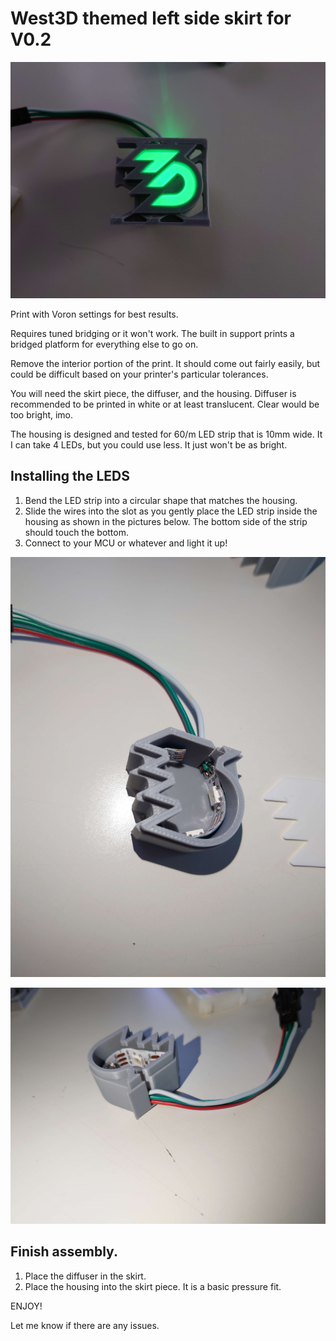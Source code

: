 # West3D themed left side skirt for V0.2

![v0 skirt](https://github.com/oogoom/Voron-Skirt-Mods/blob/main/West3D/V0/images/DSC_3191.jpg)

Print with Voron settings for best results.

Requires tuned bridging or it won't work.  The built in support prints a bridged platform for everything else to go on.  

Remove the interior portion of the print.  It should come out fairly easily, but could be difficult based on your printer's particular tolerances.

You will need the skirt piece, the diffuser, and the housing.  Diffuser is recommended to be printed in white or at least translucent.  Clear would be too bright, imo.

The housing is designed and tested for 60/m LED strip that is 10mm wide.  It I can take 4 LEDs, but you could use less.  It just won't be as bright.

## Installing the LEDS

1. Bend the LED strip into a circular shape that matches the housing.  
2. Slide the wires into the slot as you gently place the LED strip inside the housing as shown in the pictures below.  The bottom side of the strip should touch the bottom.
3. Connect to your MCU or whatever and light it up!

![LED placement 1](https://github.com/oogoom/Voron-Skirt-Mods/blob/main/West3D/V0/images/DSC_3192.jpg)

![LED palcement 2](https://github.com/oogoom/Voron-Skirt-Mods/blob/main/West3D/V0/images/DSC_3194.jpg)

## Finish assembly.
1. Place the diffuser in the skirt.
2. Place the housing into the skirt piece.  It is a basic pressure fit.

ENJOY!

Let me know if there are any issues.
